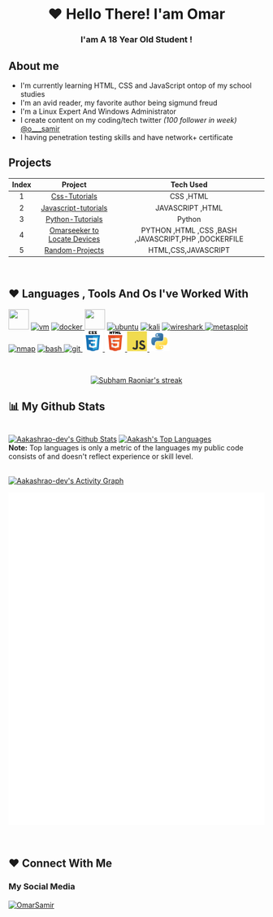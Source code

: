<h1 align="center"> ❤ Hello There! I'am Omar</h1>

<h3 align="center"> I'am A 18 Year Old Student ! </h3>

## About me

* I'm currently learning HTML, CSS and JavaScript ontop of my school studies
* I'm an avid reader, my favorite author being sigmund freud
* I'm a Linux Expert And Windows Administrator
* I create content on my coding/tech twitter <em>(100 follower in week)</em> [@o___samir](https://twitter.com/o___samir)
* I having penetration testing skills and have network+ certificate 
## Projects

| Index | Project | Tech Used |
|:------:|:-----------------:|:------:|
|   1  |[Css-Tutorials](https://github.com/Omsamiir/Css.git)| CSS ,HTML |
|   2  |[Javascript-tutorials](https://github.com/Omsamiir/JAVASCRIPT.git)| JAVASCRIPT ,HTML |
|   3  |[Python-Tutorials](https://github.com/Omsamiir/PYTHON.git)| Python |
|   4  |[Omarseeker to Locate Devices](https://github.com/Omsamiir/omar-seeker.git)| PYTHON ,HTML ,CSS ,BASH ,JAVASCRIPT,PHP ,DOCKERFILE|
|   5  |[Random-Projects](https://github.com/Omsamiir/Random-Projects.git)| HTML,CSS,JAVASCRIPT|

<br>


## ❤ Languages , Tools And Os I've Worked With

<p align="left"> <a href="https://comptiawebsite.blob.core.windows.net" target="_blank"> <img src="https://comptiawebsite.blob.core.windows.net/webcontent/images/default-source/siteicons/logonetworkplus.svg?sfvrsn=1ca21668_2" width="40" height="40"></a> <a href="https://img.icons8.com/" target="_blank"> <img src="https://img.icons8.com/fluency/2x/old-vmware-logo.png" alt="vm" width="40" height="40"></a> <a href="https://img.icons8.com/" target="_blank"> <img src="https://img.icons8.com/fluency/2x/docker.png" alt="docker" width="40" height="40" > </a>  <a href="https://www.redhat.com/" target="_blank"> <img src="https://www.redhat.com/misc/favicon.ico" alt"redhat" width="40" height="40"></a>  <a href="https://img.icons8.com/" target="_blank"> <img src="https://img.icons8.com/color/2x/ubuntu.png" alt="ubuntu" width="40" height="40"></a> <a href="https://icons8.com/icons/set/kali-linux" target="_blank"> <img src="https://img.icons8.com/color/344/kali-linux.png" alt="kali" width="40" height="40"></a> <a href="https://kali.org" target="_blank"> <img src="https://www.kali.org/images/tool-logo-wireshark.svg" alt="wireshark" width="40" height="40"> </a> <a href="https://www.kali.org/" target="_blank"> <img src="https://www.kali.org/images/tool-logo-metasploit.svg" alt="metasploit" width="40" height="40"> </a>  <a href="https://www.kali.org/" target="_blank"> <img src="https://www.kali.org/images/tool-logo-nmap.svg" alt="nmap" width="40" height="40"/></a> <a href="https://www.gnu.org/software/bash/" target="_blank"> <img src="https://www.vectorlogo.zone/logos/gnu_bash/gnu_bash-icon.svg" alt="bash" width="40" height="40"/> </a> <a href="https://git-scm.com/" target="_blank"> <img src="https://www.vectorlogo.zone/logos/git-scm/git-scm-icon.svg" alt="git" width="40" height="40"/> </a>  <a href="https://www.w3schools.com/css/" target="_blank"> <img src="https://raw.githubusercontent.com/devicons/devicon/master/icons/css3/css3-original-wordmark.svg" alt="css3" width="40" height="40"/> </a>  <a href="https://www.w3.org/html/" target="_blank"> <img src="https://raw.githubusercontent.com/devicons/devicon/master/icons/html5/html5-original-wordmark.svg" alt="html5" width="40" height="40"/> </a> <a href="https://developer.mozilla.org/en-US/docs/Web/JavaScript" target="_blank"> <img src="https://raw.githubusercontent.com/devicons/devicon/master/icons/javascript/javascript-original.svg" alt="javascript" width="40" height="40"/> </a> <a href="https://www.python.org" target="_blank"> <img src="https://raw.githubusercontent.com/devicons/devicon/master/icons/python/python-original.svg" alt="python" width="40" height="40"/> </a> </p>
<br>

<p align="center">
    <a href="https://github.com/Omsamiir">
        <img title="🔥 Get streak stats for your profile at git.io/streak-stats" alt="Subham Raoniar's streak" src="https://github-readme-streak-stats.herokuapp.com/?user=Omsamiir&theme=black-ice&hide_border=true&stroke=0000&background=060A0CD0"/>
    </a>
</p>


## 📊 My Github Stats

  <br/>
    <a href="https://github.com/Omsamiir"><img alt="Aakashrao-dev's Github Stats" src="https://github-readme-stats.vercel.app/api?username=Omsamiir&show_icons=true&count_private=true&theme=react&hide_border=true&bg_color=0D1117" /></a>
  <a href="https://github.com/Omsamiir"><img alt="Aakash's Top Languages" src="https://github-readme-stats.vercel.app/api/top-langs/?username=Omsamiir&langs_count=8&count_private=true&layout=compact&theme=react&hide_border=true&bg_color=0D1117" /></a>
  <br/>
  <b>Note:</b> Top languages is only a metric of the languages my public code consists of and doesn't reflect experience or skill level.

<br/>
<br/>

<a href="https://github.com/Omsamiir/github-readme-activity-graph"><img alt="Aakashrao-dev's Activity Graph" src="https://activity-graph.herokuapp.com/graph?username=Omsamiir&bg_color=0D1117&color=5BCDEC&line=5BCDEC&point=FFFFFF&hide_border=true" /></a>

![Metrics](/github-metrics.svg)

<br>


## ❤ Connect With Me


<h3 align="left" color="red">My Social Media</h3>
<p align="left">

<a href="https://twitter.com/o___samir" target="blank"><img align="center" src="https://raw.githubusercontent.com/rahuldkjain/github-profile-readme-generator/master/src/images/icons/Social/twitter.svg" alt="OmarSamir" height="30" width="40" /></a>

</p>
<br>



